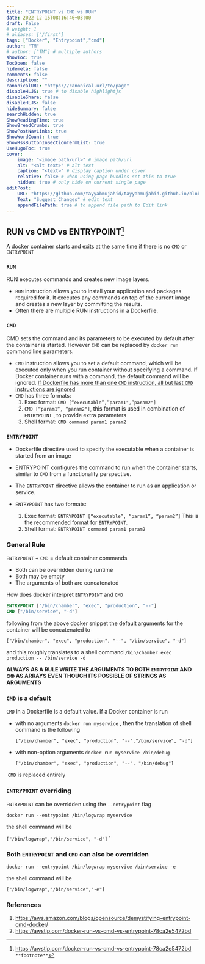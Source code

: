 ```yaml
---
title: "ENTRYPOINT vs CMD vs RUN"
date: 2022-12-15T08:16:46+03:00
draft: False
# weight: 1
# aliases: ["/first"]
tags: ["Docker", "Entrypoint","cmd"]
author: "TM"
# author: ["TM"] # multiple authors
showToc: true
TocOpen: false
hidemeta: false
comments: false
description: ""
canonicalURL: "https://canonical.url/to/page"
disableHLJS: true # to disable highlightjs
disableShare: false
disableHLJS: false
hideSummary: false
searchHidden: true
ShowReadingTime: true
ShowBreadCrumbs: true
ShowPostNavLinks: true
ShowWordCount: true
ShowRssButtonInSectionTermList: true
UseHugoToc: true
cover:
    image: "<image path/url>" # image path/url
    alt: "<alt text>" # alt text
    caption: "<text>" # display caption under cover
    relative: false # when using page bundles set this to true
    hidden: true # only hide on current single page
editPost:
    URL: "https://github.com/tayyabmujahid/tayyabmujahid.github.io/blob/main/content"
    Text: "Suggest Changes" # edit text
    appendFilePath: true # to append file path to Edit link
---
```


## RUN vs CMD vs ENTRYPOINT[^1]

[^1]: https://awstip.com/docker-run-vs-cmd-vs-entrypoint-78ca2e5472bd `**footnote**`

A docker container starts and exits at the same time if there is no `CMD` or `ENTRYPOINT` 

### `RUN` 

RUN executes commands and creates new image layers.

- `RUN` instruction allows you to install your application and packages required for it. It executes any commands on top of the current image and creates a new layer by committing the results. 
- Often there are multiple RUN instructions in a Dockerfile.

### `CMD` 

CMD sets the command and its parameters to be executed by default after the container is started. However `CMD` can be replaced by `docker run` command line parameters.

- `CMD` instruction allows you to set a default command, which will be executed only when you run container without specifying a command. If Docker container runs with a command, the default command will be ignored. <u>I<u>f Dockerfile has more than one `CMD` instruction, all but last</u>
      `CMD` instructions are ignored</u>
- `CMD` has three formats:
  1. Exec format: `CMD [“executable”,”param1",”param2"]`
  2. `CMD [“param1”, ”param2"]`, this format is used in combination of `ENTRYPOINT` , to provide extra parameters
  3. Shell format: `CMD command param1 param2`

### `ENTRYPOINT` 

- Dockerfile directive used to specify the executable when a container is started from an image

- ENTRYPOINT configures the command to run when the container starts, similar to `CMD` from a functionality perspective.

- The `ENTRYPOINT` directive allows the container to run as an application or service.
- `ENTRYPOINT` has two formats:
  1. Exec format: `ENTRYPOINT [“executable”, “param1”, “param2”]` This is the recommended format for `ENTRYPOINT`.
  2. Shell format: `ENTRYPOINT command param1 param2`

### General Rule

`ENTRYPOINT` + `CMD`  = default container commands

- Both can be overridden during runtime
- Both may be empty 
- The arguments of both are concatenated

How does docker interpret `ENTRYPOINT` and `CMD`

```dockerfile
ENTRYPOINT ["/bin/chamber", "exec", "production", "--"]
CMD ["/bin/service", "-d"]
```

following from the above docker snippet the default arguments for the container  will be concatenated to 

`["/bin/chamber", "exec", "production", "--", "/bin/service", "-d"]`

and this roughly translates to a shell command `/bin/chamber exec production -- /bin/service -d` 



**ALWAYS AS A RULE WRITE THE ARGUMENTS TO BOTH `ENTRYPOINT` AND `CMD` AS ARRAYS EVEN THOUGH ITS POSSIBLE OF STRINGS AS ARGUMENTS**

### `CMD` is a default

`CMD` in a Dockerfile is a default value. If a Docker container is run 

- with no arguments `docker run myservice` , then the translation of shell command is the following

  `["/bin/chamber", "exec", "production", "--","/bin/service", "-d"]`

- with non-option arguments `docker run myservice /bin/debug`

  `["/bin/chamber", "exec", "production", "--", "/bin/debug"]`

​		`CMD` is replaced entirely 

### `ENTRYPOINT` overriding

`ENTRYPOINT` can be overridden using the `--entrypoint` flag

`docker run --entrypoint /bin/logwrap myservice`

the shell command will be

`["/bin/logwrap","/bin/service", "-d"]` `

### Both `ENTRYPOINT` and `CMD` can also be overridden

`docker run --entrypoint /bin/logwrap myservice /bin/service -e`

the shell command will be

`["/bin/logwrap","/bin/service","-e"]`





### References

1. https://aws.amazon.com/blogs/opensource/demystifying-entrypoint-cmd-docker/
2. https://awstip.com/docker-run-vs-cmd-vs-entrypoint-78ca2e5472bd
